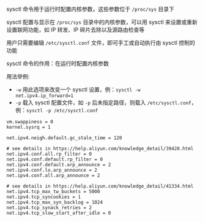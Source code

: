 sysctl 命令用于运行时配置内核参数，这些参数位于 `/proc/sys` 目录下

sysctl 配置与显示在 `/proc/sys` 目录中的内核参数，可以用 sysctl 来设置或重新设置联网功能，如 IP 转发、IP 碎片去除以及源路由检查等

用户只需要编辑 `/etc/sysctl.conf` 文件，即可手工或自动执行由 sysctl 控制的功能

sysctl 命令的作用：在运行时配置内核参数

用法举例:

- `-w` 用此选项来改变一个 sysctl 设置，例：`sysctl -w net.ipv4.ip_forward=1`
- `-p` 载入 sysctl 配置文件，如 `-p` 后未指定路径，则载入 `/etc/sysctl.conf`，例：`sysctl -p /etc/sysctl.conf`





````
vm.swappiness = 0
kernel.sysrq = 1

net.ipv4.neigh.default.gc_stale_time = 120

# see details in https://help.aliyun.com/knowledge_detail/39428.html
net.ipv4.conf.all.rp_filter = 0
net.ipv4.conf.default.rp_filter = 0
net.ipv4.conf.default.arp_announce = 2
net.ipv4.conf.lo.arp_announce = 2
net.ipv4.conf.all.arp_announce = 2

# see details in https://help.aliyun.com/knowledge_detail/41334.html
net.ipv4.tcp_max_tw_buckets = 5000
net.ipv4.tcp_syncookies = 1
net.ipv4.tcp_max_syn_backlog = 1024
net.ipv4.tcp_synack_retries = 2
net.ipv4.tcp_slow_start_after_idle = 0

````

